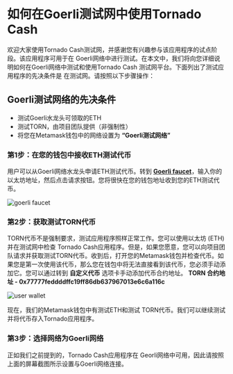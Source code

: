 # 如何在Goerli测试网中使用Tornado Cash
欢迎大家使用Tornado Cash测试网，并感谢您有兴趣参与该应用程序的试点阶段。该应用程序可用于在 Goerli网络中进行测试。在本文中，我们将向您详细说明如何在Goerli网络中测试和使用Tornado Cash 测试网平台。下面列出了测试应用程序的先决条件是 在测试网。请按照以下步骤操作：


## Goerli测试网络的先决条件

- 测试Goerli水龙头可领取的ETH
- 测试TORN，由项目团队提供（非强制性）
- 将您在Metamask钱包中的网络设置为 **“Goerli测试网络”**

### 第1步：在您的钱包中接收ETH测试代币
用户可以从Goerli网络水龙头申请ETH测试代币。转到 **[Goerli faucet](https://goerli-faucet.slock.it/)**，输入你的以太坊地址，然后点击请求按钮。您将很快在您的钱包地址收到您的ETH测试代币。

![goerli faucet](https://siasky.net/XADTOSmJfX6bQVhZ5-ZRivkzCPloyiHLHdShM8wsZNxM1Q)

### 第2步：获取测试TORN代币
TORN代币不是强制要求，测试应用程序照样正常工作。您可以使用以太坊 (ETH) 并在测试网中检查 Tornado Cash应用程序。但是，如果您愿意，您可以向项目团队请求并获取测试TORN代币。收到后，打开您的Metamask钱包并检查代币。如果您是第一次使用该代币，那么您在钱包中将无法直接看到该代币，您必须手动添加它。您可以通过转到 **自定义代币** 选项卡手动添加代币合约地址。 
**TORN 合约地址 - 0x77777feddddffc19ff86db637967013e6c6a116c**

![user wallet](https://siasky.net/TAD5yMM_XuB3BGv0jP0plWg01qrMSgOeivR4N_7KOOVL7g)

现在，我们的Metamask钱包中有测试ETH和测试 TORN代币。我们可以继续测试并将代币存入Tornado应用程序。

### 第3步：选择网络为Goerli网络
正如我们之前提到的，Tornado Cash应用程序在 Georli网络中可用，因此请按照上面的屏幕截图所示设置与Goerli网络连接。